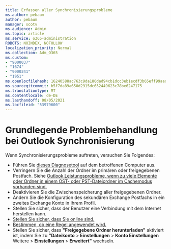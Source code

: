 ```yaml
---
title: Erfassen aller Synchronisierungsprobleme
ms.author: pebaum
author: pebaum
manager: scotv
ms.audience: Admin
ms.topic: article
ms.service: o365-administration
ROBOTS: NOINDEX, NOFOLLOW
localization_priority: Normal
ms.collection: Adm_O365
ms.custom:
- "9000037"
- "1674"
- "9000241"
- "1951"
ms.openlocfilehash: 16240588ac763c9da180dad94cb1dcc3eb1ecdf3b65eff99aadf478331b91d59
ms.sourcegitcommit: b5f7da89a650d2915dc652449623c78be6247175
ms.translationtype: MT
ms.contentlocale: de-DE
ms.lasthandoff: 08/05/2021
ms.locfileid: "53979600"
---
```

# <a name="basic-outlook-sync-troubleshooting"></a>Grundlegende Problembehandlung bei Outlook Synchronisierung

Wenn Synchronisierungsprobleme auftreten, versuchen Sie Folgendes:

- Führen Sie [dieses Diagnosetool](https://aka.ms/sara-outlooksendreceive) auf dem betroffenen Computer aus.
- Verringern Sie die Anzahl der Ordner im primären oder freigegebenen Postfach. Siehe [Outlook Leistungsprobleme, wenn zu viele Elemente oder Ordner in einem OST- oder PST-Dateiordner im Cachemodus vorhanden sind.](https://support.microsoft.com/help/2768656/outlook-performance-issues-when-there-are-too-many-items-or-folders-in)
- Deaktivieren Sie die Zwischenspeicherung aller freigegebenen Ordner.
- Ändern Sie die Konfiguration des sekundären Exchange Postfachs in ein zweites Exchange Konto in Ihrem Profil.
- Stellen Sie sicher, dass der Benutzer eine Verbindung mit dem Internet herstellen kann. 
- [Stellen Sie sicher, dass Sie online sind.](https://support.office.com/article/2460e4a8-16c7-47fc-b204-b1549275aac9)
- [Bestimmen, ob eine Regel angewendet wird.](https://support.office.com/article/C24F5DEA-9465-4DF4-AD17-A50704D66C59)
- Stellen Sie sicher, dass **"Freigegebene Ordner herunterladen"** aktiviert ist, indem Sie zu **"Dateikonto**  >  **Einstellungen**  >  **Konto Einstellungen** Weitere  >  **Einstellungen**  >  **Erweitert"** wechseln.
